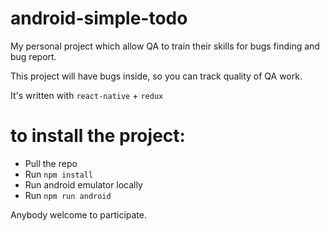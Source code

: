 # android-simple-todo
My personal project which allow QA to train their skills for bugs finding and bug report.

This project will have bugs inside, so you can track quality of QA work.

It's written with `react-native` + `redux`

# to install the project:
* Pull the repo
* Run `npm install`
* Run android emulator locally
* Run `npm run android`

Anybody welcome to participate.
